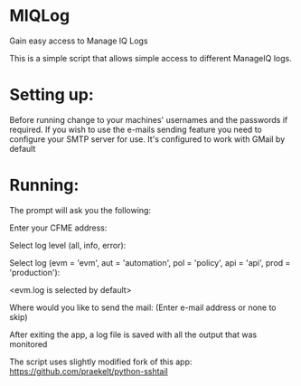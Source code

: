 # MIQLog
Gain easy access to Manage IQ Logs

This is a simple script that allows simple access to different ManageIQ logs.

# Setting up:
Before running change to your machines' usernames and the passwords if required.
If you wish to use the e-mails sending feature you need to configure your SMTP server for use.
It's configured to work with GMail by default

# Running:
The prompt will ask you the following:

Enter your CFME address: <Your MIQ Appliance>

Select log level (all, info, error): <all is selected by default>

Select log (evm = 'evm', aut = 'automation', pol = 'policy', api = 'api', prod = 'production'):
 
 <evm.log is selected by default>

Where would you like to send the mail: (Enter e-mail address or none to skip)


After exiting the app, a log file is saved with all the output that was monitored

The script uses slightly modified fork of this app:
https://github.com/praekelt/python-sshtail

